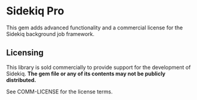 # Sidekiq Pro

This gem adds advanced functionality and a commercial license for the Sidekiq
background job framework.

## Licensing

This library is sold commercially to provide support for the development of Sidekiq.
**The gem file or any of its contents may not be publicly distributed.**

See COMM-LICENSE for the license terms.
